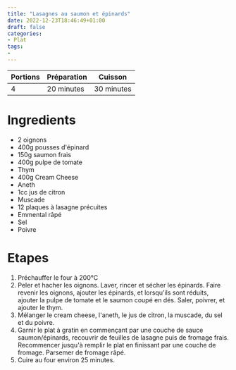 ```yaml
---
title: "Lasagnes au saumon et épinards"
date: 2022-12-23T18:46:49+01:00
draft: false
categories:
- Plat
tags:
-
---
```


| Portions | Préparation | Cuisson    |
|----------|-------------|------------|
| 4        | 20 minutes  | 30 minutes |

# Ingredients

- 2 oignons
- 400g pousses d'épinard
- 150g saumon frais
- 400g pulpe de tomate
- Thym
- 400g Cream Cheese
- Aneth
- 1cc jus de citron
- Muscade
- 12 plaques à lasagne précuites
- Emmental râpé
- Sel
- Poivre

# Etapes

1) Préchauffer le four à 200°C
2) Peler et hacher les oignons. Laver, rincer et sécher les épinards. Faire revenir les oignons, ajouter les épinards, et lorsqu'ils sont réduits, ajouter la pulpe de tomate et le saumon coupé en dés. Saler, poivrer, et ajouter le thym.
3) Mélanger le cream cheese, l'aneth, le jus de citron, la muscade, du sel et du poivre.
4) Garnir le plat à gratin en commençant par une couche de sauce saumon/épinards, recouvrir de feuilles de lasagne puis de fromage frais. Recommencer jusqu'à remplir le plat en finissant par une couche de fromage. Parsemer de fromage râpé.
5) Cuire au four environ 25 minutes.
